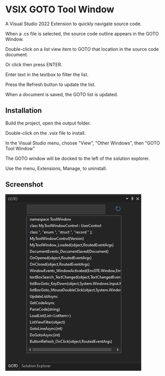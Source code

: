 ﻿# VSIX GOTO Tool Window

A Visual Studio 2022 Extension to quickly navigate source code.

When a .cs file is selected, the source code outline appears in the GOTO Window.

Double-click on a list view item to GOTO that location in the source code document.

Or click then press ENTER.

Enter text in the textbox to filter the list.

Press the Refresh button to update the list.

When a document is saved, the GOTO list is updated.

## Installation

Build the project, open the output folder.

Double-click on the .vsix file to install.

In the Visual Studio menu, choose "View", "Other Windows", then "GOTO Tool Window"

The GOTO window will be docked to the left of the solution explorer.

Use the menu, Extensions, Manage, to uninstall.

## Screenshot

![Screenshot](GotoToolWindow.png)
 

